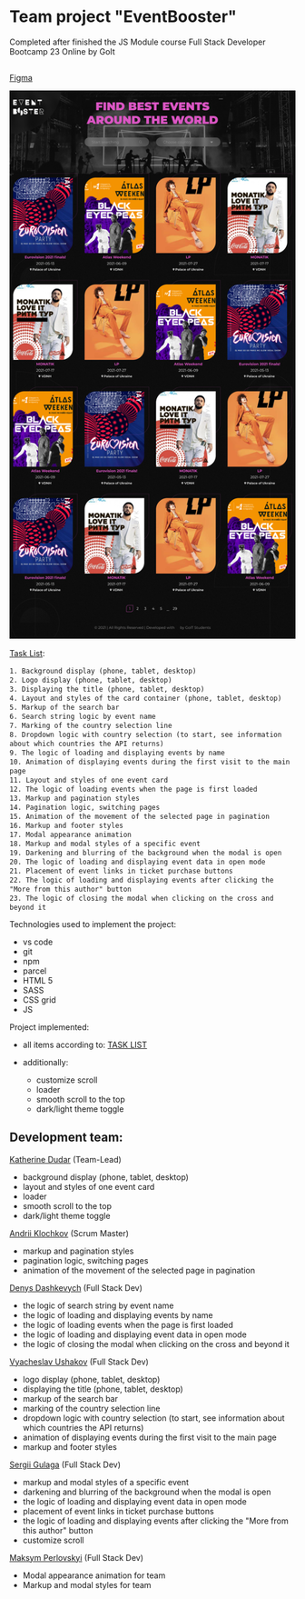# Team project "EventBooster"

Completed after finished the JS Module course Full Stack Developer Bootcamp 23
Online by GoIt

##

[Figma](<https://www.figma.com/file/AOs5DvnIvdZ67VSFGB2vXc/EVENT-BOOSTER-(Copy)?node-id=0%3A1>)

![Screenshot](./assets/status.png)

[Task List](https://docs.google.com/spreadsheets/d/19zS365fIf0gNfE8-Q-ruMeYiI7GVlrtNLl45MvLXDPs/edit#gid=0):

```
1. Background display (phone, tablet, desktop)
2. Logo display (phone, tablet, desktop)
3. Displaying the title (phone, tablet, desktop)
4. Layout and styles of the card container (phone, tablet, desktop)
5. Markup of the search bar
6. Search string logic by event name
7. Marking of the country selection line
8. Dropdown logic with country selection (to start, see information about which countries the API returns)
9. The logic of loading and displaying events by name
10. Animation of displaying events during the first visit to the main page
11. Layout and styles of one event card
12. The logic of loading events when the page is first loaded
13. Markup and pagination styles
14. Pagination logic, switching pages
15. Animation of the movement of the selected page in pagination
16. Markup and footer styles
17. Modal appearance animation
18. Markup and modal styles of a specific event
19. Darkening and blurring of the background when the modal is open
20. The logic of loading and displaying event data in open mode
21. Placement of event links in ticket purchase buttons
22. The logic of loading and displaying events after clicking the "More from this author" button
23. The logic of closing the modal when clicking on the cross and beyond it
```

Technologies used to implement the project:

- vs code
- git
- npm
- parcel
- HTML 5
- SASS
- CSS grid
- JS

Project implemented:

- all items according to:
  [TASK LIST](https://docs.google.com/spreadsheets/d/19zS365fIf0gNfE8-Q-ruMeYiI7GVlrtNLl45MvLXDPs/edit#gid=0)

- additionally:
  - customize scroll
  - loader
  - smooth scroll to the top
  - dark/light theme toggle

## Development team:

[Katherine Dudar](https://github.com/Katherineeeeeeee) (Team-Lead)

- background display (phone, tablet, desktop)
- layout and styles of one event card
- loader
- smooth scroll to the top
- dark/light theme toggle

[Andrii Klochkov](https://github.com/oLORDer) (Scrum Master)

- markup and pagination styles
- pagination logic, switching pages
- animation of the movement of the selected page in pagination

[Denys Dashkevych](https://github.com/MajorPrestige) (Full Stack Dev)

- the logic of search string by event name
- the logic of loading and displaying events by name
- the logic of loading events when the page is first loaded
- the logic of loading and displaying event data in open mode
- the logic of closing the modal when clicking on the cross and beyond it

[Vyacheslav Ushakov](https://github.com/zerkel1991) (Full Stack Dev)

- logo display (phone, tablet, desktop)
- displaying the title (phone, tablet, desktop)
- markup of the search bar
- marking of the country selection line
- dropdown logic with country selection (to start, see information about which
  countries the API returns)
- animation of displaying events during the first visit to the main page
- markup and footer styles

[Sergii Gulaga](https://github.com/Ry6ens) (Full Stack Dev)

- markup and modal styles of a specific event
- darkening and blurring of the background when the modal is open
- the logic of loading and displaying event data in open mode
- placement of event links in ticket purchase buttons
- the logic of loading and displaying events after clicking the "More from this
  author" button
- customize scroll

[Maksym Perlovskyi](https://github.com/Maksym150678) (Full Stack Dev)

- Modal appearance animation for team
- Markup and modal styles for team 